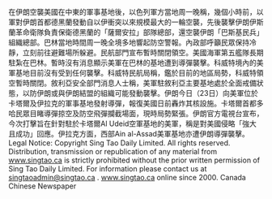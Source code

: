 在伊朗空襲美國在中東的軍事基地後，以色列軍方當地周一晚稱，幾個小時前，以軍對伊朗首都德黑蘭發動自以伊衝突以來規模最大的一輪空襲，先後襲擊伊朗伊斯蘭革命衛隊負責保衛德黑蘭的「薩爾安拉」部隊總部，還空襲伊朗「巴斯基民兵」組織總部。巴林當地時間周一晚全境多地響起防空警報。內政部呼籲民眾保持冷靜，立刻前往避難場所躲避。民航部門宣布暫時關閉領空。美國海軍第五艦隊長期駐紮在巴林。暫時沒有消息顯示美軍在巴林的基地遭到導彈襲擊。科威特境內的美軍基地目前沒有受到任何襲擊。科威特民航局稱，鑑於目前的地區局勢，科威特領空暫時關閉。敘利亞安全部門消息人士稱，美軍駐敘利亞主要基地處於全面戒備狀態，以防伊朗或與伊朗結盟的組織可能發動襲擊。伊朗今日（23日）向美軍位於卡塔爾及伊拉克的軍事基地發射導彈，報復美國日前轟炸其核設施。卡塔爾首都多哈民眾目睹導彈掠空及防空飛彈攔截場面，現時局勢緊張。伊朗官方電視台宣布，今次打擊旨在針對駐於卡塔爾Al Udeid空軍基地的美軍，稱是對美國侵略「強大且成功」回應。伊拉克方面，西部Ain al-Assad美軍基地亦遭伊朗導彈襲擊。Legal Notice: Copyright Sing Tao Daily Limited. All rights reserved. Distribution, transmission or republication of any material from www.singtao.ca is strictly prohibited without the prior written permission of Sing Tao Daily Limited.
         For information please contact us at singtaoadmin@singtao.ca . www.singtao.ca online since 2000.
                 Canada Chinese Newspaper